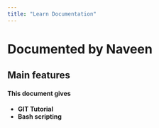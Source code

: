 ```yaml
---
title: "Learn Documentation"
---
```


# Documented by Naveen


## Main features

#### This document gives

* **GIT Tutorial**
* **Bash scripting**
